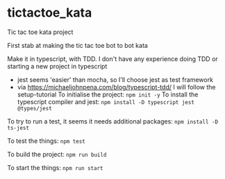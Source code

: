 # tictactoe_kata
Tic tac toe kata project

First stab at making the tic tac toe bot to bot kata

Make it in typescript, with TDD. I don't have any experience doing TDD or starting a new project in typescript
* jest seems 'easier' than mocha, so I'll choose jest as test framework
* via https://michaeljohnpena.com/blog/typescript-tdd/ I will follow the setup-tutorial
To initialise the project:
`npm init -y`
To install the typescript compiler and jest:
`npm install -D typescript jest @types/jest`

To try to run a test, it seems it needs additional packages:
`npm install -D ts-jest`

To test the things:
`npm test`

To build the project:
`npm run build`

To start the things:
`npm run start`